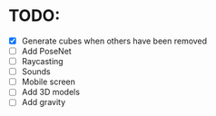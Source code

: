 # TODO:

- [x] Generate cubes when others have been removed
- [ ] Add PoseNet
- [ ] Raycasting
- [ ] Sounds
- [ ] Mobile screen
- [ ] Add 3D models
- [ ] Add gravity

